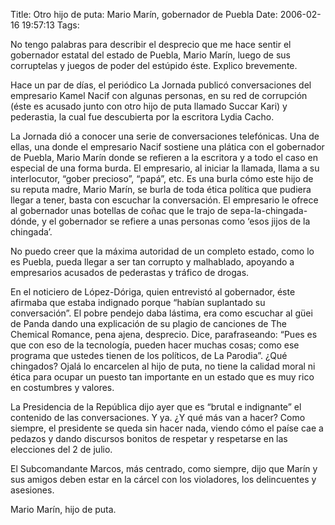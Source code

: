 Title: Otro hijo de puta: Mario Marín, gobernador de Puebla
Date: 2006-02-16 19:57:13
Tags: 

<p>No tengo palabras para describir el desprecio que me hace sentir el gobernador estatal del estado de Puebla, Mario Marín, luego de sus corruptelas y juegos de poder del estúpido éste. Explico brevemente.</p>

<p>Hace un par de días, el periódico La Jornada publicó conversaciones del empresario Kamel Nacif con algunas personas, en su red de corrupción (éste es acusado junto con otro hijo de puta llamado Succar Kari) y pederastia, la cual fue descubierta por la escritora Lydia Cacho.</p>

<p>La Jornada dió a conocer una serie de conversaciones telefónicas. Una de ellas, una donde el empresario Nacif sostiene una plática con el gobernador de Puebla, Mario Marín donde se refieren a la escritora y a todo el caso en especial de una forma burda. El empresario, al iniciar la llamada, llama a su interlocutor, &#8220;gober precioso&#8221;, &#8220;papá&#8221;, etc. Es una burla cómo este hijo de su reputa madre, Mario Marín, se burla de toda ética política que pudiera llegar a tener, basta con escuchar la conversación. El empresario le ofrece al gobernador unas botellas de coñac que le trajo de sepa-la-chingada-dónde, y el gobernador se refiere a unas personas como &#8216;esos jijos de la chingada&#8217;.</p>

<p>No puedo creer que la máxima autoridad de un completo estado, como lo es Puebla, pueda llegar a ser tan corrupto y malhablado, apoyando a empresarios acusados de pederastas y tráfico de drogas.</p>

<p>En el noticiero de López-Dóriga, quien entrevistó al gobernador, éste afirmaba que estaba indignado porque &#8220;habían suplantado su conversación&#8221;. El pobre pendejo daba lástima, era como escuchar al güei de Panda dando una explicación de su plagio de canciones de The Chemical Romance, pena ajena, desprecio. Dice, parafraseando: &#8220;Pues es que con eso de la tecnología, pueden hacer muchas cosas; como ese programa que ustedes tienen de los políticos, de La Parodia&#8221;. ¿Qué chingados? Ojalá lo encarcelen al hijo de puta, no tiene la calidad moral ni ética para ocupar un puesto tan importante en un estado que es muy rico en costumbres y valores.</p>

<p>La Presidencia de la República dijo ayer que es &#8220;brutal e indignante&#8221; el contenido de las conversaciones. Y ya. ¿Y qué más van a hacer? Como siempre, el presidente se queda sin hacer nada, viendo cómo el paíse cae a pedazos y dando discursos bonitos de respetar y respetarse en las elecciones del 2 de julio.</p>

<p>El Subcomandante Marcos, más centrado, como siempre, dijo que Marín y sus amigos deben estar en la cárcel con los violadores, los delincuentes y asesiones.</p>

<p>Mario Marín, hijo de puta.</p>
